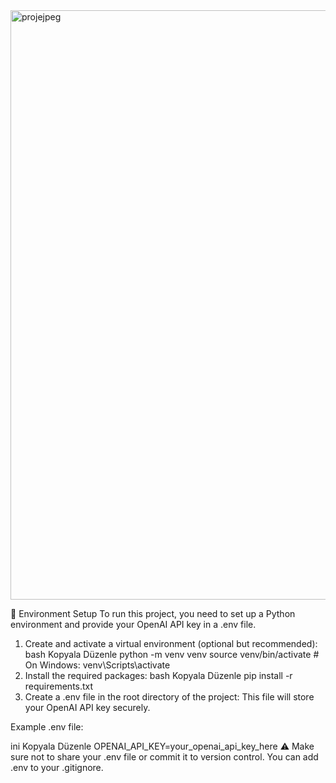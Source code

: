


<img width="1839" height="943" alt="projejpeg" src="https://github.com/user-attachments/assets/0f00fc3c-809b-462d-962d-8cca6eedc4c1" />








🔧 Environment Setup
To run this project, you need to set up a Python environment and provide your OpenAI API key in a .env file.

1. Create and activate a virtual environment (optional but recommended):
bash
Kopyala
Düzenle
python -m venv venv
source venv/bin/activate  # On Windows: venv\Scripts\activate
2. Install the required packages:
bash
Kopyala
Düzenle
pip install -r requirements.txt
3. Create a .env file in the root directory of the project:
This file will store your OpenAI API key securely.

Example .env file:

ini
Kopyala
Düzenle
OPENAI_API_KEY=your_openai_api_key_here
⚠️ Make sure not to share your .env file or commit it to version control. You can add .env to your .gitignore.
